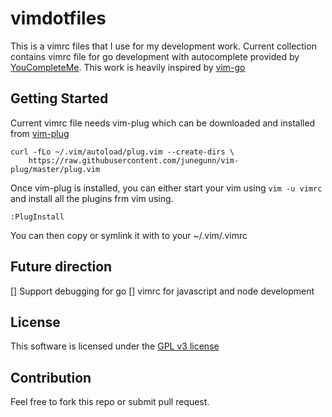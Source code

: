 # vimdotfiles

This is a vimrc files that I use for my development work. Current collection contains vimrc file for go development with autocomplete provided by [YouCompleteMe](https://github.com/Valloric/YouCompleteMe). This work is heavily inspired by [vim-go](https://github.com/fatih/vim-go)

## Getting Started
Current vimrc file needs vim-plug which can be downloaded and installed from [vim-plug](https://github.com/junegunn/vim-plug)
```
curl -fLo ~/.vim/autoload/plug.vim --create-dirs \
    https://raw.githubusercontent.com/junegunn/vim-plug/master/plug.vim
```
Once vim-plug is installed, you can either start your vim using `vim -u vimrc` and install all the plugins frm vim using.
```
:PlugInstall
```
You can then copy or symlink it with to your ~/.vim/.vimrc

## Future direction
[] Support debugging for go
[] vimrc for javascript and node development

## License
This software is licensed under the [GPL v3 license](LICENSE.md)

## Contribution
Feel free to fork this repo or submit pull request. 
